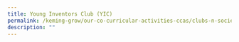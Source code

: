 ```yaml
---
title: Young Inventors Club (YIC)
permalink: /keming-grow/our-co-curricular-activities-ccas/clubs-n-societies/young-inventors-club-y-i-c/
description: ""
---
```

